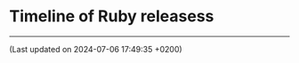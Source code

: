 <style>
/*  Navigation sidebar */
.md-nav--primary {
  display: none;
  width: 0;
  overflow: hidden;
}

/*  Table of contents sidebar */
.md-nav--secondary {
  display: none;
  width: 0;
  overflow: hidden;
}

#timeline {
  width: 1100px;
}
</style>

# Timeline of Ruby releasess

<div id="timeline"></div>

----

(Last updated on 2024-07-06 17:49:35 +0200)
